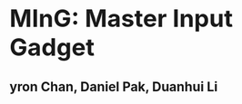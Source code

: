 <head>
  <h1 style="font-size:300%;">MInG: Master Input Gadget</h1>
  <h2 style="font-size:160%;">yron Chan, Daniel Pak, Duanhui Li</h1>
</head>
  
<body>

</body>
